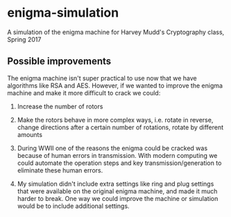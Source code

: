 # enigma-simulation
A simulation of the enigma machine for Harvey Mudd's Cryptography class, Spring 2017

## Possible improvements
The enigma machine isn't super practical to use now that we have algorithms like RSA and AES.
However, if we wanted to improve the enigma machine and make it more difficult to crack we could:

1. Increase the number of rotors

2. Make the rotors behave in more complex ways, i.e. rotate in reverse, change directions after a certain number of rotations, rotate by different amounts

3. During WWII one of the reasons the enigma could be cracked was because of human errors in transmission. With modern computing we could automate the operation steps and key transmission/generation to eliminate these human errors.

4. My simulation didn't include extra settings like ring and plug settings that were available on the original enigma machine, and made it much harder to break. One way we could improve the machine or simulation would be to include additional settings.
